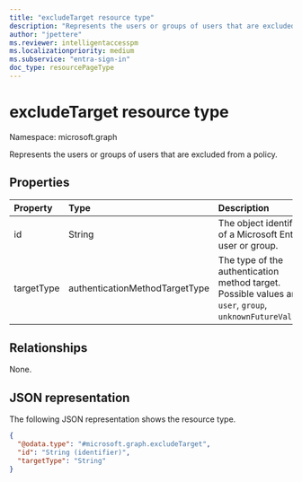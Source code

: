 ```yaml
---
title: "excludeTarget resource type"
description: "Represents the users or groups of users that are excluded from a policy."
author: "jpettere"
ms.reviewer: intelligentaccesspm
ms.localizationpriority: medium
ms.subservice: "entra-sign-in"
doc_type: resourcePageType
---
```


# excludeTarget resource type

Namespace: microsoft.graph

Represents the users or groups of users that are excluded from a policy.

## Properties
|Property|Type|Description|
|:---|:---|:---|
|id|String|The object identifier of a Microsoft Entra user or group.|
|targetType|authenticationMethodTargetType|The type of the authentication method target. Possible values are: `user`, `group`, `unknownFutureValue`.|

## Relationships
None.

## JSON representation
The following JSON representation shows the resource type.
<!-- {
  "blockType": "resource",
  "@odata.type": "microsoft.graph.excludeTarget"
}
-->
``` json
{
  "@odata.type": "#microsoft.graph.excludeTarget",
  "id": "String (identifier)",
  "targetType": "String"
}
```
